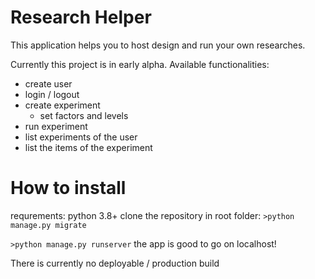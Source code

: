 # Research Helper
This application helps you to host design and run your own researches.

Currently this project is in early alpha. 
Available functionalities:
- create user
- login / logout
- create experiment
  - set factors and levels
- run experiment
- list experiments of the user
- list the items of the experiment


# How to install
requrements: python 3.8+
clone the repository
in root folder: `>python manage.py migrate`

 `>python manage.py runserver`
 the app is good to go on localhost!
 
 There is currently no deployable / production build
